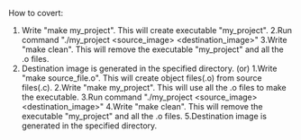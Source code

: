 
How to covert:
1. Write "make my_project". This will create executable "my_project".
2.Run command "./my_project <source_image> <destination_image>"
3.Write "make clean". This will remove the executable "my_project" and all the .o files.
4. Destination image is generated in the specified directory.
                           (or)
1.Write "make source_file.o". This will create object files(.o) from source files(.c).
2.Write "make my_project". This will use all the .o files to make the executable.
3.Run command "./my_project <source_image> <destination_image>"
4.Write "make clean". This will remove the executable "my_project" and all the .o files.
5.Destination image is generated in the specified directory.

